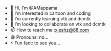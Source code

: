 - 👋 Hi, I’m @AMappama
- 👀 I’m interested in cartoon and coding
- 🌱 I’m currently learning vtk and dcmtk
- 💞️ I’m looking to collaborate on vtk and dcmtk
- 📫 How to reach me :xieshz@88.com
- 😄 Pronouns: no...
- ⚡ Fun fact: to see you...

<!---
AMappama/AMappama is a ✨ special ✨ repository because its `README.md` (this file) appears on your GitHub profile.
You can click the Preview link to take a look at your changes.
--->
